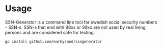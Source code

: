 # Usage

SSN-Generator is a command line tool for swedish social security numbers - SSN-s. SSN-s that end with 98xx or 99xx are not used by real living persons and are considered safe for testing.

```
go install github.com/markysand/ssngenerator
```
